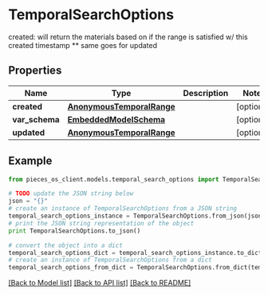 # TemporalSearchOptions

created: will return the materials based on if the range is satisfied w/ this created timestamp ** same goes for updated

## Properties
Name | Type | Description | Notes
------------ | ------------- | ------------- | -------------
**created** | [**AnonymousTemporalRange**](AnonymousTemporalRange.md) |  | [optional] 
**var_schema** | [**EmbeddedModelSchema**](EmbeddedModelSchema.md) |  | [optional] 
**updated** | [**AnonymousTemporalRange**](AnonymousTemporalRange.md) |  | [optional] 

## Example

```python
from pieces_os_client.models.temporal_search_options import TemporalSearchOptions

# TODO update the JSON string below
json = "{}"
# create an instance of TemporalSearchOptions from a JSON string
temporal_search_options_instance = TemporalSearchOptions.from_json(json)
# print the JSON string representation of the object
print TemporalSearchOptions.to_json()

# convert the object into a dict
temporal_search_options_dict = temporal_search_options_instance.to_dict()
# create an instance of TemporalSearchOptions from a dict
temporal_search_options_from_dict = TemporalSearchOptions.from_dict(temporal_search_options_dict)
```
[[Back to Model list]](../README.md#documentation-for-models) [[Back to API list]](../README.md#documentation-for-api-endpoints) [[Back to README]](../README.md)


